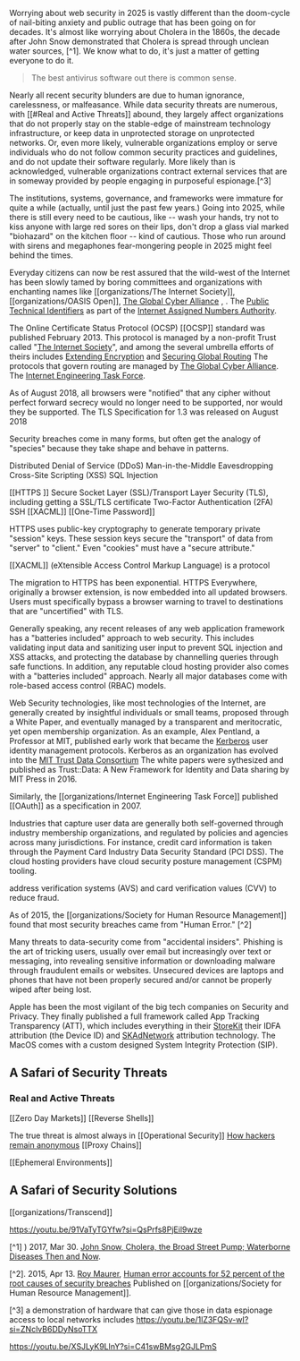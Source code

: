 Worrying about web security in 2025 is vastly different than the doom-cycle of nail-biting anxiety and public outrage that has been going on for decades. It's almost like worrying about Cholera in the 1860s, the decade after John Snow demonstrated that Cholera is spread through unclean water sources, [^1]. We know what to do, it's just a matter of getting everyone to do it.  

>The best antivirus software out there is common sense. 

Nearly all recent security blunders are due to human ignorance, carelessness, or malfeasance. While data security threats are numerous, with [[#Real and Active Threats]] abound, they largely affect organizations that do not properly stay on the stable-edge of mainstream technology infrastructure, or keep data in unprotected storage on unprotected networks.  Or, even more likely, vulnerable organizations employ or serve individuals who do not follow common security practices and guidelines, and do not update their software regularly. More likely than is acknowledged, vulnerable organizations contract external services that are in someway provided by people engaging in purposeful espionage.[^3]

The institutions, systems, governance, and frameworks were immature for quite a while (actually, until just the past few years.)  Going into 2025,  while there is still every need to be cautious,  like --  wash your hands, try not to kiss anyone with large red sores on their lips, don't drop a glass vial marked "biohazard" on the kitchen floor -- kind of cautious. Those who run around with sirens and megaphones fear-mongering people in 2025 might feel behind the times.  

Everyday citizens can now be rest assured that the wild-west of the Internet has been slowly tamed by boring committees and organizations with enchanting names like [[organizations/The Internet Society]], [[organizations/OASIS Open]],  [The Global Cyber Alliance](https://globalcyberalliance.org/) , .  The [Public Technical Identifiers](https://pti.icann.org/) as part of the [Internet Assigned Numbers Authority](https://www.iana.org/).



The Online Certificate Status Protocol (OCSP) [[OCSP]] standard was published February 2013. This protocol is managed by a non-profit Trust called "[The Internet Society](https://www.internetsociety.org/)", and among the several umbrella efforts of theirs includes [Extending Encryption](https://www.internetsociety.org/action-plan/encryption/) and [Securing Global Routing](https://www.internetsociety.org/action-plan/securing-global-routing/)
The protocols that govern routing are managed by [The Global Cyber Alliance](https://globalcyberalliance.org/).  The [Internet Engineering Task Force](https://www.ietf.org/).

As of August 2018, all browsers were "notified" that any cipher without perfect forward secrecy would no longer need to be supported, nor would they be supported.  The TLS Specification for 1.3 was released on August 2018


Security breaches come in many forms, but often get the analogy of "species" because they take shape and behave in patterns. 

Distributed Denial of Service (DDoS)
Man-in-the-Middle
Eavesdropping
Cross-Site Scripting (XSS)
SQL Injection

[[HTTPS ]] 
Secure Socket Layer (SSL)/Transport Layer Security (TLS), including getting a SSL/TLS certificate
Two-Factor Authentication (2FA)
SSH
[[XACML]]
[[One-Time Password]]



HTTPS uses public-key cryptography to generate temporary private "session" keys.  These session keys secure the "transport" of data from "server" to "client." Even "cookies" must have a "secure attribute."

[[XACML]] (eXtensible Access Control Markup Language) is a protocol 

The migration to HTTPS has been exponential.   HTTPS Everywhere, originally a browser extension, is now embedded into all updated browsers.  Users must specifically bypass a browser warning to travel to destinations that are "uncertified" with TLS.  

 Generally speaking, any recent releases of any web application framework has a "batteries included" approach to web security.  This includes validating input data and sanitizing user input to prevent SQL injection and XSS attacks, and protecting the database by channelling queries through safe functions. In addition, any reputable cloud hosting provider also comes with a "batteries included" approach. Nearly all major databases come with role-based access control (RBAC) models.  

Web Security technologies, like most technologies of the Internet, are generally created by insightful individuals or small teams, proposed through a White Paper, and eventually managed by a transparent and meritocratic, yet open membership organization. As an example, Alex Pentland, a Professor at MIT, published early work that became the [Kerberos](https://www.kerberos.org/) user identity management protocols. Kerberos as an organization has evolved into the [MIT Trust Data Consortium](https://trust.mit.edu/)  The white papers were sythesized and published as Trust::Data: A New Framework for Identity and Data sharing by MIT Press in 2016.  

Similarly, the [[organizations/Internet Engineering Task Force]] published [[OAuth]] as a specification in 2007. 

Industries that capture user data are generally both self-governed through industry membership organizations, and regulated by policies and agencies across many jurisdictions.  For instance, credit card information is taken through the Payment Card Industry Data Security Standard (PCI DSS). The cloud hosting providers have cloud security posture management (CSPM) tooling. 

address verification systems (AVS) and card verification values (CVV) to reduce fraud.


As of 2015, the [[organizations/Society for Human Resource Management]] found that most security breaches came from "Human Error." [^2] 

Many threats to data-security come from "accidental insiders".  Phishing is the art of tricking users, usually over email but increasingly over text or messaging, into revealing sensitive information or downloading malware through fraudulent emails or websites. Unsecured devices are laptops and phones that have not been properly secured and/or cannot be properly wiped after being lost. 

Apple has been the most vigilant of the big tech companies on Security and Privacy.  They finally published a full framework called App Tracking Transparency (ATT), which includes everything in their [StoreKit](https://developer.apple.com/documentation/storekit) their IDFA attribution (the Device ID) and [SKAdNetwork](https://developer.apple.com/documentation/storekit/skadnetwork/) attribution technology. The MacOS comes with a custom designed System Integrity Protection (SIP).

## A Safari of Security Threats

### Real and Active Threats
[[Zero Day Markets]] 
[[Reverse Shells]]

The true threat is almost always in [[Operational Security]]
[How hackers remain anonymous](https://youtu.be/BWVyp0wYpgA?si=gTtiRorghVowj3x3)  [[Proxy Chains]]

[[Ephemeral Environments]]



## A Safari of Security Solutions

[[organizations/Transcend]] 


https://youtu.be/91VaTyTGYfw?si=QsPrfs8PjEil9wze

[^1] ) 2017, Mar 30. [John Snow, Cholera, the Broad Street Pump; Waterborne Diseases Then and Now](https://pmc.ncbi.nlm.nih.gov/articles/PMC7150208/). 

[^2]. 2015, Apr 13. [Roy Maurer](https://www.shrm.org/mena/about/bio/roy-maurer), [Human error accounts for 52 percent of the root causes of security breaches](https://www.shrm.org/mena/topics-tools/news/risk-management/human-error-cited-top-cause-data-breaches) Published on [[organizations/Society for Human Resource Management]].

[^3] a demonstration of hardware that can give those in data espionage access to local networks includes https://youtu.be/1lZ3FQSv-wI?si=ZNclvB6DDyNsoTTX

https://youtu.be/XSJLyK9LlnY?si=C41swBMsg2GJLPmS